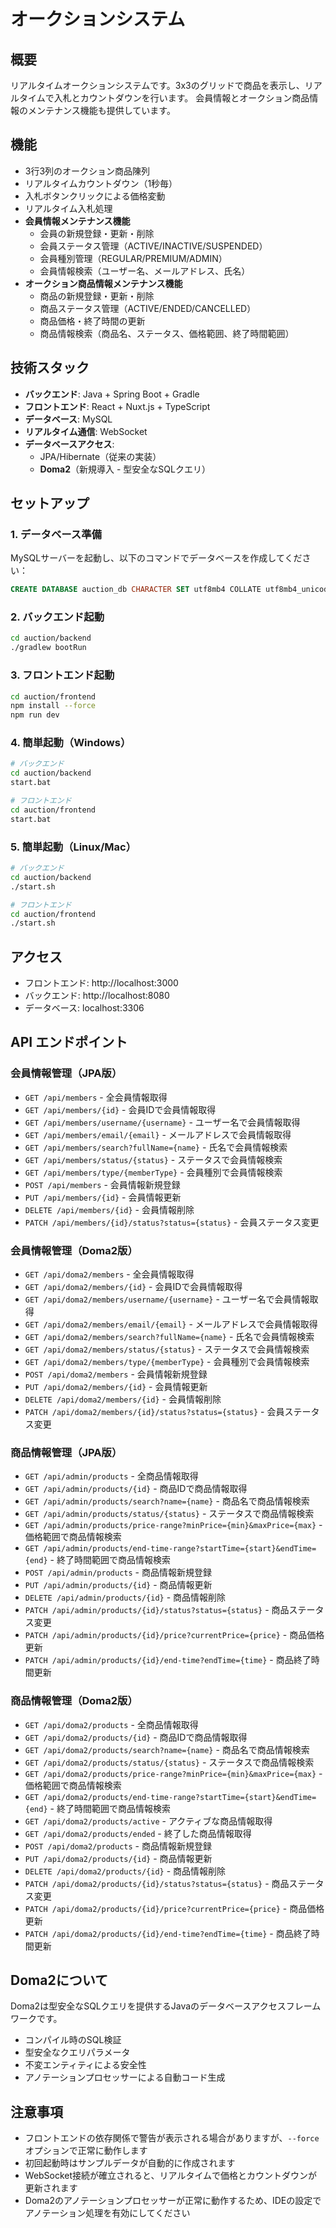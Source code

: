# オークションシステム

## 概要
リアルタイムオークションシステムです。3x3のグリッドで商品を表示し、リアルタイムで入札とカウントダウンを行います。
会員情報とオークション商品情報のメンテナンス機能も提供しています。

## 機能
- 3行3列のオークション商品陳列
- リアルタイムカウントダウン（1秒毎）
- 入札ボタンクリックによる価格変動
- リアルタイム入札処理
- **会員情報メンテナンス機能**
  - 会員の新規登録・更新・削除
  - 会員ステータス管理（ACTIVE/INACTIVE/SUSPENDED）
  - 会員種別管理（REGULAR/PREMIUM/ADMIN）
  - 会員情報検索（ユーザー名、メールアドレス、氏名）
- **オークション商品情報メンテナンス機能**
  - 商品の新規登録・更新・削除
  - 商品ステータス管理（ACTIVE/ENDED/CANCELLED）
  - 商品価格・終了時間の更新
  - 商品情報検索（商品名、ステータス、価格範囲、終了時間範囲）

## 技術スタック
- **バックエンド**: Java + Spring Boot + Gradle
- **フロントエンド**: React + Nuxt.js + TypeScript
- **データベース**: MySQL
- **リアルタイム通信**: WebSocket
- **データベースアクセス**: 
  - JPA/Hibernate（従来の実装）
  - **Doma2**（新規導入 - 型安全なSQLクエリ）

## セットアップ

### 1. データベース準備
MySQLサーバーを起動し、以下のコマンドでデータベースを作成してください：

```sql
CREATE DATABASE auction_db CHARACTER SET utf8mb4 COLLATE utf8mb4_unicode_ci;
```

### 2. バックエンド起動
```bash
cd auction/backend
./gradlew bootRun
```

### 3. フロントエンド起動
```bash
cd auction/frontend
npm install --force
npm run dev
```

### 4. 簡単起動（Windows）
```bash
# バックエンド
cd auction/backend
start.bat

# フロントエンド
cd auction/frontend
start.bat
```

### 5. 簡単起動（Linux/Mac）
```bash
# バックエンド
cd auction/backend
./start.sh

# フロントエンド
cd auction/frontend
./start.sh
```

## アクセス
- フロントエンド: http://localhost:3000
- バックエンド: http://localhost:8080
- データベース: localhost:3306

## API エンドポイント

### 会員情報管理（JPA版）
- `GET /api/members` - 全会員情報取得
- `GET /api/members/{id}` - 会員IDで会員情報取得
- `GET /api/members/username/{username}` - ユーザー名で会員情報取得
- `GET /api/members/email/{email}` - メールアドレスで会員情報取得
- `GET /api/members/search?fullName={name}` - 氏名で会員情報検索
- `GET /api/members/status/{status}` - ステータスで会員情報検索
- `GET /api/members/type/{memberType}` - 会員種別で会員情報検索
- `POST /api/members` - 会員情報新規登録
- `PUT /api/members/{id}` - 会員情報更新
- `DELETE /api/members/{id}` - 会員情報削除
- `PATCH /api/members/{id}/status?status={status}` - 会員ステータス変更

### 会員情報管理（Doma2版）
- `GET /api/doma2/members` - 全会員情報取得
- `GET /api/doma2/members/{id}` - 会員IDで会員情報取得
- `GET /api/doma2/members/username/{username}` - ユーザー名で会員情報取得
- `GET /api/doma2/members/email/{email}` - メールアドレスで会員情報取得
- `GET /api/doma2/members/search?fullName={name}` - 氏名で会員情報検索
- `GET /api/doma2/members/status/{status}` - ステータスで会員情報検索
- `GET /api/doma2/members/type/{memberType}` - 会員種別で会員情報検索
- `POST /api/doma2/members` - 会員情報新規登録
- `PUT /api/doma2/members/{id}` - 会員情報更新
- `DELETE /api/doma2/members/{id}` - 会員情報削除
- `PATCH /api/doma2/members/{id}/status?status={status}` - 会員ステータス変更

### 商品情報管理（JPA版）
- `GET /api/admin/products` - 全商品情報取得
- `GET /api/admin/products/{id}` - 商品IDで商品情報取得
- `GET /api/admin/products/search?name={name}` - 商品名で商品情報検索
- `GET /api/admin/products/status/{status}` - ステータスで商品情報検索
- `GET /api/admin/products/price-range?minPrice={min}&maxPrice={max}` - 価格範囲で商品情報検索
- `GET /api/admin/products/end-time-range?startTime={start}&endTime={end}` - 終了時間範囲で商品情報検索
- `POST /api/admin/products` - 商品情報新規登録
- `PUT /api/admin/products/{id}` - 商品情報更新
- `DELETE /api/admin/products/{id}` - 商品情報削除
- `PATCH /api/admin/products/{id}/status?status={status}` - 商品ステータス変更
- `PATCH /api/admin/products/{id}/price?currentPrice={price}` - 商品価格更新
- `PATCH /api/admin/products/{id}/end-time?endTime={time}` - 商品終了時間更新

### 商品情報管理（Doma2版）
- `GET /api/doma2/products` - 全商品情報取得
- `GET /api/doma2/products/{id}` - 商品IDで商品情報取得
- `GET /api/doma2/products/search?name={name}` - 商品名で商品情報検索
- `GET /api/doma2/products/status/{status}` - ステータスで商品情報検索
- `GET /api/doma2/products/price-range?minPrice={min}&maxPrice={max}` - 価格範囲で商品情報検索
- `GET /api/doma2/products/end-time-range?startTime={start}&endTime={end}` - 終了時間範囲で商品情報検索
- `GET /api/doma2/products/active` - アクティブな商品情報取得
- `GET /api/doma2/products/ended` - 終了した商品情報取得
- `POST /api/doma2/products` - 商品情報新規登録
- `PUT /api/doma2/products/{id}` - 商品情報更新
- `DELETE /api/doma2/products/{id}` - 商品情報削除
- `PATCH /api/doma2/products/{id}/status?status={status}` - 商品ステータス変更
- `PATCH /api/doma2/products/{id}/price?currentPrice={price}` - 商品価格更新
- `PATCH /api/doma2/products/{id}/end-time?endTime={time}` - 商品終了時間更新

## Doma2について
Doma2は型安全なSQLクエリを提供するJavaのデータベースアクセスフレームワークです。
- コンパイル時のSQL検証
- 型安全なクエリパラメータ
- 不変エンティティによる安全性
- アノテーションプロセッサーによる自動コード生成

## 注意事項
- フロントエンドの依存関係で警告が表示される場合がありますが、`--force`オプションで正常に動作します
- 初回起動時はサンプルデータが自動的に作成されます
- WebSocket接続が確立されると、リアルタイムで価格とカウントダウンが更新されます
- Doma2のアノテーションプロセッサーが正常に動作するため、IDEの設定でアノテーション処理を有効にしてください
